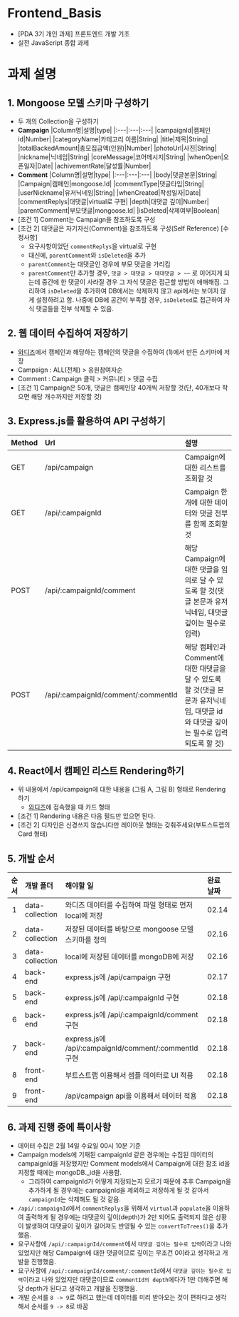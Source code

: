 # Frontend_Basis
- [PDA 3기 개인 과제] 프론트엔드 개발 기초
- 실전 JavaScript 종합 과제

# 과제 설명
## 1. Mongoose 모델 스키마 구성하기
- 두 개의 Collection을 구성하기
- <b>Campaign</b>
  |Column명|설명|type|
  |:---|:---|:---|
  |campaignId|캠페인 id|Number|
  |categoryName|카테고리 이름|String|
  |title|제목|String|
  |totalBackedAmount|총모집금액(인원)|Number|
  |photoUrl|사진|String|
  |nickname|닉네임|String|
  |coreMessage|코어메시지|String|
  |whenOpen|오픈일자|Date|
  |achivementRate|달성률|Number|
- <b>Comment</b>
  |Column명|설명|type|
  |:---|:---|:---|
  |body|댓글본문|String|
  |Campaign|캠페인|mongoose.Id|
  |commentType|댓글타입|String|
  |userNickname|유저닉네임|String|
  |whenCreated|작성일자|Date|
  |commentReplys|대댓글|virtual로 구현|
  |depth|대댓글 깊이|Number|
  |parentComment|부모댓글|mongoose.Id|
  |isDeleted|삭제여부|Boolean|
- [조건 1] Comment는 Campaign을 참조하도록 구성
- [조건 2] 대댓글은 자기자신(Comment)을 참조하도록 구성(Self Reference)
  [수정사항]
  - 요구사항이었던 `commentReplys`을 virtual로 구현
  - 대신에, `parentComment`와 `isDeleted`을 추가
  - `parentComment`는 대댓글인 경우에 부모 댓글을 가리킴
  - `parentComment`만 추가할 경우, `댓글 > 대댓글 > 대대댓글 > ~~` 로 이어지게 되는데 중간에 한 댓글이 사라질 경우 그 자식 댓글은 접근할 방법이 애매해짐. 그리하여 `isDeleted`을 추가하여 DB에서는 삭제하지 않고 api에서는 보이지 않게 설정하려고 함. 나중에 DB에 공간이 부족할 경우, `isDeleted`로 접근하여 자식 댓글들을 전부 삭제할 수 있음.

## 2. 웹 데이터 수집하여 저장하기
- [와디즈](https://www.wadiz.kr/web/wreward/main?order=support)에서 캠페인과 해당하는 캠페인의 댓글을 수집하여 (1)에서 만든 스키마에 저장
- Campaign : ALL(전체) > 응원참여자순
- Comment : Campaign 클릭 > 커뮤니티 > 댓글 수집
- [조건 1] Campaign은 50개, 댓글은 캠페인당 40개씩 저장할 것(단, 40개보다 작으면 해당 개수까지만 저장할 것)

## 3. Express.js를 활용하여 API 구성하기
|Method|Url|설명|
|:---|:---|:---|
|GET|/api/campaign|Campaign에 대한 리스트를 조회할 것|
|GET|/api/:campaignId|Campaign 한 개에 대한 데이터와 댓글 전부를 함께 조회할 것|
|POST|/api/:campaignId/comment|해당 Campaign에 대한 댓글을 임의로 달 수 있도록 할 것(댓글 본문과 유저닉네임, 대댓글 깊이는 필수로 입력)
|POST|/api/:campaignId/comment/:commentId|해당 캠페인과 Comment에 대한 대댓글을 달 수 있도록 할 것(댓글 본문과 유저닉네임, 대댓글 id와 대댓글 깊이는 필수로 입력되도록 할 것)

## 4. React에서 캠페인 리스트 Rendering하기
- 위 내용에서 /api/campaign에 대한 내용을 (그림 A, 그림 B) 형태로 Rendering 하기
  - [와디즈](https://www.wadiz.kr/web/wreward/main?order=support)에 접속했을 때 카드 형태
- [조건 1] Rendering 내용은 다음 필드만 있으면 된다.
- [조건 2] 디자인은 신경쓰지 않습니다만 레이아웃 형태는 갖춰주세요(부트스트랩의 Card 형태)

## 5. 개발 순서
|순서|개발 폴더|해야할 일|완료 날짜|
|:---:|:---|:---|:---|
|1|data-collection|와디즈 데이터를 수집하여 파일 형태로 먼저 local에 저장|02.14|
|2|data-collection|저장된 데이터를 바탕으로 mongoose 모델 스키마를 정의|02.16|
|3|data-collection|local에 저장된 데이터를 mongoDB에 저장|02.16|
|4|back-end|express.js에 /api/campaign 구현|02.17|
|5|back-end|express.js에 /api/:campaignId 구현|02.18|
|6|back-end|express.js에 /api/:campaignId/comment 구현|02.18|
|7|back-end|express.js에 /api/:campaignId/comment/:commentId 구현|02.18|
|8|front-end|부트스트랩 이용해서 샘플 데이터로 UI 적용|02.18|
|9|front-end|/api/campaign api을 이용해서 데이터 적용|02.18|

## 6. 과제 진행 중에 특이사항
- 데이터 수집은 2월 14일 수요일 00시 10분 기준
- Campaign models에 기재된 campaignId 같은 경우에는 수집된 데이터의 campaignId을 저장했지만 Comment models에서 Campaign에 대한 참조 id을 지정할 때에는 mongoDB._id을 사용함. 
  - 그리하여 campaignId가 어떻게 지정되는지 모르기 때문에 추후 Campaign을 추가하게 될 경우에는 campaignId을 제외하고 저장하게 될 것 같아서 `campaignId`는 삭제해도 될 것 같음.
- `/api/:campaignId`에서 `commentReplys`을 위해서 `virtual`과 `populate`을 이용하여 출력하게 될 경우에는 대댓글의 깊이(depth)가 2만 되어도 출력되지 않은 상황이 발생하여 대댓글이 깊이가 길어져도 반영될 수 있는 `convertToTrees()`을 추가했음.
- 요구사항에 `/api/:campaignId/comment`에서 `대댓글 깊이는 필수로 입력`이라고 나와 있었지만 해당 Campaign에 대한 댓글이므로 깊이는 무조건 0이라고 생각하고 개발을 진행했음.
- 요구사항에 `/api/:campaignId/comment/:commentId`에서 `대댓글 깊이는 필수로 입력`이라고 나와 있었지만 대댓글이므로 `commentId의 depth`에다가 1만 더해주면 해당 depth가 된다고 생각하고 개발을 진행했음.
- 개발 순서를 `8 -> 9`로 하려고 했는데 데이터를 미리 받아오는 것이 편하다고 생각해서 순서를 `9 -> 8`로 바꿈